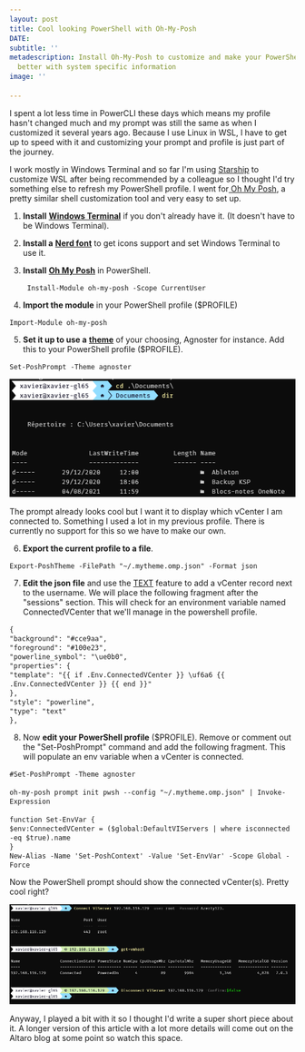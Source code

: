 ```yaml
---
layout: post
title: Cool looking PowerShell with Oh-My-Posh
DATE: 
subtitle: ''
metadescription: Install Oh-My-Posh to customize and make your PowerShell prompt look
  better with system specific information
image: ''

---
```

I spent a lot less time in PowerCLI these days which means my profile hasn't changed much and my prompt was still the same as when I customized it several years ago. Because I use Linux in WSL, I have to get up to speed with it and customizing your prompt and profile is just part of the journey.

I work mostly in Windows Terminal and so far I'm using [Starship](https://starship.rs/) to customize WSL after being recommended by a colleague so I thought I'd try something else to refresh my PowerShell profile. I went for[ Oh My Posh](https://ohmyposh.dev/), a pretty similar shell customization tool and very easy to set up.

1. **Install** [**Windows Terminal**](https://www.microsoft.com/en-us/p/windows-terminal/9n0dx20hk701#activetab=pivot:overviewtab) if you don't already have it. (It doesn't have to be Windows Terminal).
2. **Install a** [**Nerd font**](https://www.nerdfonts.com/) to get icons support and set Windows Terminal to use it.
3. **Install** [**Oh My Posh**](https://ohmyposh.dev/docs/windows) in PowerShell.

    <!-- I hate markdown -->

        Install-Module oh-my-posh -Scope CurrentUser

4. **Import the module** in your PowerShell profile ($PROFILE)

<!-- I hate markdown -->

    Import-Module oh-my-posh

5. **Set it up to use a** [**theme**]() of your choosing, Agnoster for instance. Add this to your PowerShell profile ($PROFILE).

<!-- I hate markdown -->

    Set-PoshPrompt -Theme agnoster

![](/img/ohmyposh1.png)

The prompt already looks cool but I want it to display which vCenter I am connected to. Something I used a lot in my previous profile. There is currently no support for this so we have to make our own.

6. **Export the current profile to a file**.

<!-- I hate markdown -->

    Export-PoshTheme -FilePath "~/.mytheme.omp.json" -Format json

7. **Edit the json file** and use the [TEXT](https://ohmyposh.dev/docs/text) feature to add a vCenter record next to the username. We will place the following fragment after the "sessions" section. This will check for an environment variable named ConnectedVCenter that we'll manage in the powershell profile.

<!-- I hate markdown -->

    {
    "background": "#cce9aa",
    "foreground": "#100e23",
    "powerline_symbol": "\ue0b0",
    "properties": {
    "template": "{{ if .Env.ConnectedVCenter }} \uf6a6 {{ .Env.ConnectedVCenter }} {{ end }}"
    },
    "style": "powerline",
    "type": "text"
    },

8. Now **edit your PowerShell profile** ($PROFILE). Remove or comment out the "Set-PoshPrompt" command and add the following fragment. This will populate an env variable when a vCenter is connected.

<!-- I hate markdown -->

    #Set-PoshPrompt -Theme agnoster
    
    oh-my-posh prompt init pwsh --config "~/.mytheme.omp.json" | Invoke-Expression
    
    function Set-EnvVar {
    $env:ConnectedVCenter = ($global:DefaultVIServers | where isconnected -eq $true).name
    }
    New-Alias -Name 'Set-PoshContext' -Value 'Set-EnvVar' -Scope Global -Force

Now the PowerShell prompt should show the connected vCenter(s). Pretty cool right?

![](/img/ohmyposh2.png)

Anyway, I played a bit with it so I thought I'd write a super short piece about it. A longer version of this article with a lot more details will come out on the Altaro blog at some point so watch this space.